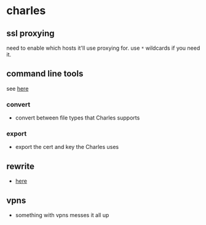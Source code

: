 # charles

## ssl proxying

need to enable which hosts it'll use proxying for. use `*` wildcards if you need
it.

## command line tools
see [here](https://www.charlesproxy.com/documentation/tools/command-line-tools/)

### convert
- convert between file types that Charles supports

### export
- export the cert and key the Charles uses

## rewrite
- [here](https://www.charlesproxy.com/documentation/tools/rewrite/)


## vpns
- something with vpns messes it all up
